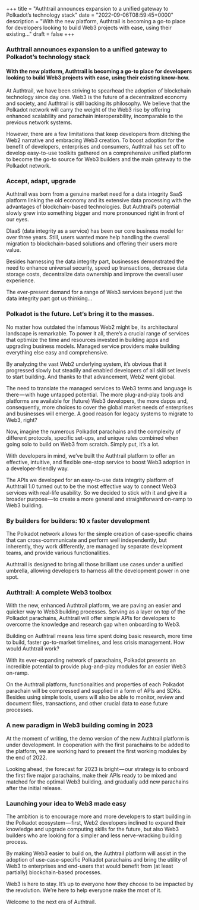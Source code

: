 +++
title = "Authtrail announces expansion to a unified gateway to Polkadot’s technology stack"
date = "2022-09-06T08:59:45+0000"
description = "With the new platform, Authtrail is becoming a go-to place for developers looking to build Web3 projects with ease, using their existing…"
draft = false
+++

### Authtrail announces expansion to a unified gateway to Polkadot’s technology stack


#### With the new platform, Authtrail is becoming a go-to place for developers looking to build Web3 projects with ease, using their existing know-how.


At Authtrail, we have been striving to spearhead the adoption of blockchain technology since day one. Web3 is the future of a decentralized economy and society, and Authtrail is still backing its philosophy. We believe that the Polkadot network will carry the weight of the Web3 rise by offering enhanced scalability and parachain interoperability, incomparable to the previous network systems.


However, there are a few limitations that keep developers from ditching the Web2 narrative and embracing Web3 creation. To boost adoption for the benefit of developers, enterprises and consumers, Authtrail has set off to develop easy-to-use toolkits gathered on a comprehensive unified platform to become the go-to source for Web3 builders and the main gateway to the Polkadot network.


### Accept, adapt, upgrade


Authtrail was born from a genuine market need for a data integrity SaaS platform linking the old economy and its extensive data processing with the advantages of blockchain-based technologies. But Authtrail’s potential slowly grew into something bigger and more pronounced right in front of our eyes.


DIaaS (data integrity as a service) has been our core business model for over three years. Still, users wanted more help handling the overall migration to blockchain-based solutions and offering their users more value.


Besides harnessing the data integrity part, businesses demonstrated the need to enhance universal security, speed up transactions, decrease data storage costs, decentralize data ownership and improve the overall user experience.


The ever-present demand for a range of Web3 services beyond just the data integrity part got us thinking…


### Polkadot is the future. Let‘s bring it to the masses.


No matter how outdated the infamous Web2 might be, its architectural landscape is remarkable. To power it all, there’s a crucial range of services that optimize the time and resources invested in building apps and upgrading business models. Managed service providers make building everything else easy and comprehensive.


By analyzing the vast Web2 underlying system, it’s obvious that it progressed slowly but steadily and enabled developers of all skill set levels to start building. And thanks to that advancement, Web2 went global.


The need to translate the managed services to Web3 terms and language is there — with huge untapped potential. The more plug-and-play tools and platforms are available for (future) Web3 developers, the more dapps and, consequently, more choices to cover the global market needs of enterprises and businesses will emerge. A good reason for legacy systems to migrate to Web3, right?


Now, imagine the numerous Polkadot parachains and the complexity of different protocols, specific set-ups, and unique rules combined when going solo to build on Web3 from scratch. Simply put, it’s a lot.


With developers in mind, we’ve built the Authtrail platform to offer an effective, intuitive, and flexible one-stop service to boost Web3 adoption in a developer-friendly way.


The APIs we developed for an easy-to-use data integrity platform of Authtrail 1.0 turned out to be the most effective way to connect Web3 services with real-life usability. So we decided to stick with it and give it a broader purpose — to create a more general and straightforward on-ramp to Web3 building.


### By builders for builders: 10 x faster development


The Polkadot network allows for the simple creation of case-specific chains that can cross-communicate and perform well independently, but inherently, they work differently, are managed by separate development teams, and provide various functionalities.


Authtrail is designed to bring all those brilliant use cases under a unified umbrella, allowing developers to harness all the development power in one spot.


### Authtrail: A complete Web3 toolbox


With the new, enhanced Authtrail platform, we are paving an easier and quicker way to Web3 building processes. Serving as a layer on top of the Polkadot parachains, Authtrail will offer simple APIs for developers to overcome the knowledge and research gap when onboarding to Web3.


Building on Authtrail means less time spent doing basic research, more time to build, faster go-to-market timelines, and less crisis management. How would Authtrail work?


With its ever-expanding network of parachains, Polkadot presents an incredible potential to provide plug-and-play modules for an easier Web3 on-ramp.


On the Authtrail platform, functionalities and properties of each Polkadot parachain will be compressed and supplied in a form of APIs and SDKs. Besides using simple tools, users will also be able to monitor, review and document files, transactions, and other crucial data to ease future processes.


### A new paradigm in Web3 building coming in 2023


At the moment of writing, the demo version of the new Authtrail platform is under development. In cooperation with the first parachains to be added to the platform, we are working hard to present the first working modules by the end of 2022.


Looking ahead, the forecast for 2023 is bright — our strategy is to onboard the first five major parachains, make their APIs ready to be mixed and matched for the optimal Web3 building, and gradually add new parachains after the initial release.


### Launching your idea to Web3 made easy


The ambition is to encourage more and more developers to start building in the Polkadot ecosystem — first, Web2 developers inclined to expand their knowledge and upgrade computing skills for the future, but also Web3 builders who are looking for a simpler and less nerve-wracking building process.


By making Web3 easier to build on, the Authtrail platform will assist in the adoption of use-case-specific Polkadot parachains and bring the utility of Web3 to enterprises and end-users that would benefit from (at least partially) blockchain-based processes.


Web3 is here to stay. It’s up to everyone how they choose to be impacted by the revolution. We’re here to help everyone make the most of it.


Welcome to the next era of Authtrail.
